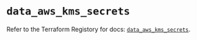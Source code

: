 # `data_aws_kms_secrets`

Refer to the Terraform Registory for docs: [`data_aws_kms_secrets`](https://www.terraform.io/docs/providers/aws/d/kms_secrets).
